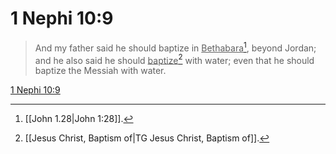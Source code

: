 # 1 Nephi 10:9

> And my father said he should baptize in <u>Bethabara</u>[^a], beyond Jordan; and he also said he should <u>baptize</u>[^b] with water; even that he should baptize the Messiah with water.

[1 Nephi 10:9](https://www.churchofjesuschrist.org/study/scriptures/bofm/1-ne/10?lang=eng&id=p9#p9)


[^a]: [[John 1.28|John 1:28]].  
[^b]: [[Jesus Christ, Baptism of|TG Jesus Christ, Baptism of]].  
